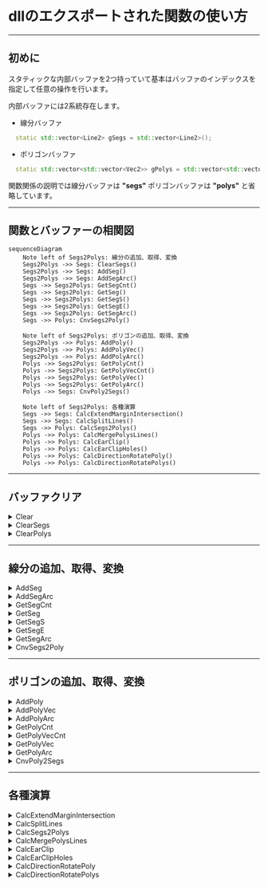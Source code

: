 # dllのエクスポートされた関数の使い方

---

## 初めに

スタティックな内部バッファを2つ持っていて基本はバッファのインデックスを指定して任意の操作を行います。

内部バッファには2系統存在します。

- 線分バッファ

```cpp
  static std::vector<Line2> gSegs = std::vector<Line2>();
```
- ポリゴンバッファ

```cpp
  static std::vector<std::vector<Vec2>> gPolys = std::vector<std::vector<Vec2>>();
```

関数関係の説明では線分バッファは __"segs"__ ポリゴンバッファは __"polys"__ と省略しています。

---

## 関数とバッファーの相関図

```mermaid
sequenceDiagram
    Note left of Segs2Polys: 線分の追加、取得、変換
    Segs2Polys ->> Segs: ClearSegs()
    Segs2Polys ->> Segs: AddSeg()
    Segs2Polys ->> Segs: AddSegArc()
    Segs ->> Segs2Polys: GetSegCnt()
    Segs ->> Segs2Polys: GetSeg()
    Segs ->> Segs2Polys: GetSegS()
    Segs ->> Segs2Polys: GetSegE()
    Segs ->> Segs2Polys: GetSegArc()
    Segs ->> Polys: CnvSegs2Poly()

    Note left of Segs2Polys: ポリゴンの追加、取得、変換
    Segs2Polys ->> Polys: AddPoly()
    Segs2Polys ->> Polys: AddPolyVec()
    Segs2Polys ->> Polys: AddPolyArc()
    Polys ->> Segs2Polys: GetPolyCnt()
    Polys ->> Segs2Polys: GetPolyVecCnt()
    Polys ->> Segs2Polys: GetPolyVec()
    Polys ->> Segs2Polys: GetPolyArc()
    Polys ->> Segs: CnvPoly2Segs()

    Note left of Segs2Polys: 各種演算
    Segs ->> Segs: CalcExtendMarginIntersection()
    Segs ->> Segs: CalcSplitLines()
    Segs ->> Polys: CalcSegs2Polys()
    Polys ->> Polys: CalcMergePolysLines()
    Polys ->> Polys: CalcEarClip()
    Polys ->> Polys: CalcEarClipHoles()
    Polys ->> Polys: CalcDirectionRotatePoly()
    Polys ->> Polys: CalcDirectionRotatePolys()
```

---

## バッファクリア

<details><summary>Clear</summary>

```cpp
INT Clear()
```
> segsとpolysをクリアします
>
> 返り値には必ず0が返ります
</details>

<details><summary>ClearSegs</summary>

```cpp
INT ClearSegs()
```
> segsのみクリアします
>
> 返り値には必ず0が返ります
</details>

<details><summary>ClearPolys</summary>

```cpp
INT ClearPolys()
```
> polysのみクリアします
>
> 返り値には必ず0が返ります
</details>

---

## 線分の追加、取得、変換

<details><summary>AddSeg</summary>

```cpp
INT AddSeg(DOUBLE x1, DOUBLE y1, LONG id1, DOUBLE x2, DOUBLE y2, LONG id2)
```
> 線分を追加します
>
> x1, y1, id1：始点
>
> x2, y2, id2：終点
>
> 返り値には必ず0が返ります
</details>

<details><summary>AddSegArc</summary>

```cpp
INT AddSegArc(DOUBLE x1, DOUBLE y1, DOUBLE x2, DOUBLE y2, DOUBLE cx, DOUBLE cy, LONG id, DOUBLE r)
```
> 円弧データを線分に分解して線分として追加します
>
> x1, y1：始点
>
> x2, y2：終点
>
> cx, cy：円弧の中点
>
> id：円弧から線分に変換した時に線分の各頂点につけられる
>
> r：分割する角度
>
> エラーの場合-1を返します
</details>

<details><summary>GetSegCnt</summary>

```cpp
LONG GetSegCnt()
```
> segsの総数を返します
</details>

<details><summary>GetSeg</summary>

```cpp
INT GetSeg(LONG sn, DOUBLE* x1, DOUBLE* y1, LONG* id1, DOUBLE* x2, DOUBLE* y2, LONG* id2)
```
> 指定のsegsのインデックスのデータを取得
>
> sn：segsのインデックス
>
> x1, y1, id1：始点
>
> x2, y2, id2：終点
>
> エラーの場合-1を返します
</details>

<details><summary>GetSegS</summary>

```cpp
INT GetSegS(LONG sn, DOUBLE* x, DOUBLE* y, LONG* id)
```
> 指定のsegsのインデックスの始点を取得
>
> sn：segsのインデックス
>
> x, y, id：始点
>
> エラーの場合-1を返します
</details>

<details><summary>GetSegE</summary>

```cpp
INT GetSegE(LONG sn, DOUBLE* x, DOUBLE* y, LONG* id)
```
> 指定のsegsのインデックスの終点を取得
>
> sn：segsのインデックス
>
> x, y, id：終点
>
> エラーの場合-1を返します
</details>

<details><summary>GetSegArc</summary>

```cpp
INT GetSegArc(LONG sn, DOUBLE r, DOUBLE rmargin, LONG minchain, LONG* en, DOUBLE* x1, DOUBLE* y1, DOUBLE* x2, DOUBLE* y2, DOUBLE* cx, DOUBLE* cy, LONG* id)
```
> 指定のsegsインデックスのデータが円弧かどうか、円弧だった場合は円弧データを返します
>
> sn：segsのインデックス
>
> r：分割時の角度
>
> rmargin：(+-)rの誤差
>
> minchain：対象の線分の最小連結数
>
> en：円弧の終点の次のインデックス
>
> x1, y1：始点
>
> x2, y2：終点
>
> cx, cy：円弧の中心
>
> id：線分の中心の始点id
>
> エラーの場合-1を返します
</details>

<details><summary>CnvSegs2Poly</summary>

```cpp
INT CnvSegs2Poly()
```
> segsのデータをpolysの末尾に追加します
>
> この時末尾に追加されるのは始点のみです
>
> エラーの場合-1を返します
</details>

---

## ポリゴンの追加、取得、変換

<details><summary>AddPoly</summary>

```cpp
INT AddPoly()
```
> polysのポリゴンを追加します
>
> エラーの場合-1を返します
</details>

<details><summary>AddPolyVec</summary>

```cpp
INT AddPolyVec(LONG pn, DOUBLE x, DOUBLE y, LONG id)
```
> 指定のポリゴンに頂点を追加します
>
> pn：ポリゴンインデックス
>
> x, y, id：頂点データ
>
> エラーの場合-1を返します
</details>

<details><summary>AddPolyArc</summary>

```cpp
INT AddPolyArc(LONG pn, DOUBLE x1, DOUBLE y1, DOUBLE x2, DOUBLE y2, DOUBLE cx, DOUBLE cy, LONG id, DOUBLE r)
```
> 円弧データを頂点分解して追加します
>
> pn：ポリゴンインデックス
>
> x1, y1：始点
>
> x2, y2：終点
>
> cx, cy：円弧の中点
>
> id：円弧から頂点に変換した時に各頂点に付けられる
>
> r：分割する角度
>
> エラーの場合-1を返します
</details>

<details><summary>GetPolyCnt</summary>

```cpp
LONG GetPolyCnt()
```
> polysの総数を返します
</details>

<details><summary>GetPolyVecCnt</summary>

```cpp
LONG GetPolyVecCnt(LONG pn)
```
> 指定されたポリゴンインデックスの頂点数を返します
>
> pn：ポリゴンインデックス
>
> エラーの場合0を返します
</details>

<details><summary>GetPolyVec</summary>

```cpp
LONG GetPolyVec(LONG pn, LONG vn, DOUBLE* x, DOUBLE* y, LONG* id)
```
> 指定されたポリゴンインデックスの指定された頂点インデックスの頂点データを返します
>
> pn：ポリゴンインデックス
>
> vn：頂点インデックス
>
> x, y, id：頂点データ
>
> エラーの場合-1を返します
</details>

<details><summary>GetPolyArc</summary>

```cpp
INT GetPolyArc(LONG pn, LONG vn, DOUBLE r, DOUBLE rmargin, LONG minchain, LONG* en, DOUBLE* x1, DOUBLE* y1, DOUBLE* x2, DOUBLE* y2, DOUBLE* cx, DOUBLE* cy, LONG* id)
```
> 指定されたポリゴンインデックスの指定された頂点インデックスの頂点データが円弧かどうか、円弧だった場合は円弧データを返します
>
> pn：ポリゴンインデックス
>
> vn：頂点インデックス
>
> r：分割時の角度
>
> rmargin：(+-)rの誤差
>
> minchain：対象の線分の最小連結数
>
> en：円弧の終点の次のインデックス
>
> x1, y1：始点
>
> x2, y2：終点
>
> cx, cy：円弧の中心
>
> id：線分の中心の始点id
>
> エラーの場合-1を返します
</details>

<details><summary>CnvPoly2Segs</summary>

```cpp
INT CnvPoly2Segs(LONG pn)
```
> polysのデータをsegsの末尾に追加します
>
> エラーの場合-1を返します
</details>

---

## 各種演算

<details><summary>CalcExtendMarginIntersection</summary>

```cpp
INT CalcExtendMarginIntersection(DOUBLE dist)
```
> segsをマージンを持って交点計算を行います
>
> segsのデータを使用して処理後segsデータに返します
>
> エラーの場合-1を返します
</details>

<details><summary>CalcSplitLines</summary>

```cpp
INT CalcSplitLines()
```
> segsの線分同士を交点で分解します
>
> segsのデータを使用して処理後segsデータに返します
>
> エラーの場合-1を返します
</details>

<details><summary>CalcSegs2Polys</summary>

```cpp
INT CalcSegs2Polys()
```
> segsから最小のポリゴンを見つけpolysに追加します
>
> segsのデータを使用して処理後polysデータを生成します
>
> エラーの場合-1を返します
</details>

<details><summary>CalcMergePolysLines</summary>

```cpp
INT CalcMergePolysLines()
```
> polysの頂点に交点などがなく頂点を削除しても問題ない頂点を削除します
>
> polysのデータを使用して処理後polysデータに返します
>
> エラーの場合-1を返します
</details>

<details><summary>CalcEarClip</summary>

```cpp
LONG CalcEarClip(LONG pn, LONG safety)
```
> 任意のpolysを三角形に変換してpolysの末尾に追加します
>
> pn：ポリゴンインデックス
>
> safety：無限ループ防止用
>
> polysに追加された図形数を返します
>
> エラーの場合-1を返します
</details>

<details><summary>CalcEarClipHoles</summary>

```cpp
LONG CalcEarClipHoles(LONG pn, LONG hpn, LONG* hp, LONG safety)
```
> 任意のpolysと任意の穴用polysを三角形に変換してpolysの末尾に追加します
>
> pn：ポリゴンインデックス
>
> hpn：穴の部分のポリゴンインデックスの数
>
> hp：穴の部分のポリゴンインデックス
>
> safety：無限ループ防止用
>
> polysに追加された図形数を返します
>
> エラーの場合-1を返します
</details>

<details><summary>CalcDirectionRotatePoly</summary>

```cpp
INT CalcDirectionRotatePoly(LONG pn, INT r)
```
> 指定のpolysを指定の回転方向に変更します
>
> pn：ポリゴンインデックス
>
> r：0=右回り 1=左回り
>
> エラーの場合-1を返します
</details>

<details><summary>CalcDirectionRotatePolys</summary>

```cpp
INT CalcDirectionRotatePolys(INT r)
```
> polysを指定の回転方向に変更します
>
> r：0=右回り 1=左回り
>
> エラーの場合-1を返します
</details>
